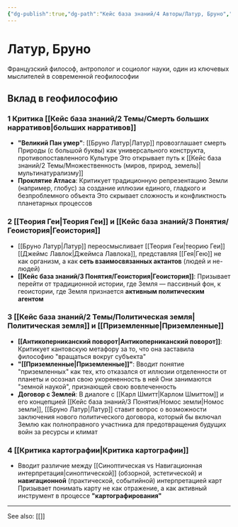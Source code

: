 ```yaml
---
{"dg-publish":true,"dg-path":"Кейс база знаний/4 Авторы/Латур, Бруно","permalink":"/kejs-baza-znanij/4-avtory/latur-bruno/"}
---
```



# Латур, Бруно

Французский философ, антрополог и социолог науки, один из ключевых мыслителей в современной геофилософии

## Вклад в геофилософию

### 1 Критика [[Кейс база знаний/2 Темы/Смерть больших нарративов\|больших нарративов]]
- **"Великий Пан умер"**: [[Бруно Латур\|Латур]] провозглашает смерть Природы (с большой буквы) как универсального конструкта, противопоставленного Культуре Это открывает путь к [[Кейс база знаний/2 Темы/Множественность (миров, природ, земель)\|мультинатурализму]] 
- **Проклятие Атласа**: Критикует традиционную репрезентацию Земли (например, глобус) за создание иллюзии единого, гладкого и безпроблемного объекта Это скрывает сложность и конфликтность планетарных процессов 

### 2 [[Теория Геи\|Теория Геи]] и [[Кейс база знаний/3 Понятия/Геоистория\|Геоистория]]
- [[Бруно Латур\|Латур]] переосмысливает [[Теория Геи\|теорию Геи]] [[Джеймс Лавлок\|Джеймса Лавлока]], представляя [[Гея\|Гею]] не как организм, а как **сеть взаимосвязанных актантов** (людей и не-людей) 
- **[[Кейс база знаний/3 Понятия/Геоистория\|Геоистория]]**: Призывает перейти от традиционной истории, где Земля — пассивный фон, к геоистории, где Земля признается **активным политическим агентом** 

### 3 [[Кейс база знаний/2 Темы/Политическая земля\|Политическая земля]] и [[Приземленные\|Приземленные]]
- **[[Антикоперниканский поворот\|Антикоперниканский поворот]]**: Критикует кантовскую метафору за то, что она заставила философию "вращаться вокруг субъекта" 
- **"[[Приземленные\|Приземленные]]"**: Вводит понятие "приземленных" как тех, кто отказался от иллюзии отделенности от планеты и осознал свою укорененность в ней Они занимаются "земной наукой", признающей свою вовлеченность 
- **Договор с Землей**: В диалоге с [[Карл Шмитт\|Карлом Шмиттом]] и его концепцией [[Кейс база знаний/3 Понятия/Номос земли\|Номос земли]], [[Бруно Латур\|Латур]] ставит вопрос о возможности заключения нового политического договора, который бы включал Землю как полноправного участника для предотвращения будущих войн за ресурсы и климат 

### 4 [[Критика картографии\|Критика картографии]]
- Вводит различие между [[Синоптическая vs Навигационная интерпретация\|синоптической]] (обзорной, эстетической) и **навигационной** (практической, событийной) интерпретацией карт Призывает понимать карту не как отражение, а как активный инструмент в процессе **"картографирования"** 





---
See also:
[[]]
